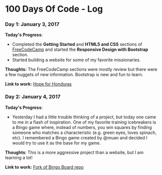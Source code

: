 # 100 Days Of Code - Log

### Day 1: January 3, 2017

**Today's Progress**: 
- Completed the **Getting Started** and **HTML5 and CSS** sections of [FreeCodeCamp](https://www.freecodecamp.com) and started the **Responsive Design with Bootstrap** section. 
- Started building a website for some of my favorite missionaries.

**Thoughts:** The FreeCodeCamp sections were mostly review but there were a few nuggets of new information. Bootstrap is new and fun to learn. 

**Link to work:** [Hope for Honduras](https://crichID.github.io/hope-for-honduras)

### Day 2: January 4, 2017

**Today's Progress**:
- Yesterday I had a little trouble thinking of a project, but today one came to me in a flash of inspiration. One of my favorite training icebreakers is a Bingo game where, instead of numbers, you win squares by finding someone who matches a characteristic (e.g. green eyes, loves spinach, etc). I remembered a Bingo game created by @muan and decided I would try to use it as the base for my game.

**Thoughts**: This is a more aggressive project than a website, but I am learning a lot!

**Link to work:** [Fork of Bingo Board repo](https://github.com/crichID/bingo-board)
